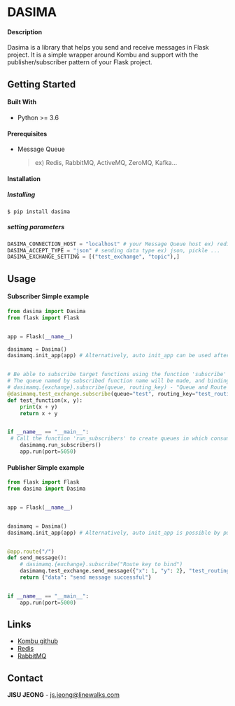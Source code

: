 # DASIMA

#### Description

Dasima is a library that helps you send and receive messages in Flask project. It is a simple wrapper around Kombu and support with the publisher/subscriber pattern of your Flask project.




## Getting Started

#### Built With

* Python >=  3.6



#### Prerequisites

- Message Queue 

  > ex) Redis, RabbitMQ, ActiveMQ, ZeroMQ, Kafka...



#### Installation

##### Installing

```shell
$ pip install dasima
```



##### setting parameters

```python
DASIMA_CONNECTION_HOST = "localhost" # your Message Queue host ex) redis://0.0.0.0, amqp://id:password@0.0.0.0:port
DASIMA_ACCEPT_TYPE = "json" # sending data type ex) json, pickle ...
DASIMA_EXCHANGE_SETTING = [("test_exchange", "topic"),]
```



## Usage

#### Subscriber Simple example

```python
from dasima import Dasima
from flask import Flask


app = Flask(__name__)

dasimamq = Dasima()
dasimamq.init_app(app) # Alternatively, auto init_app can be used after putting the flask app into Dasima like Dasima(app).


# Be able to subscribe target functions using the function 'subscribe' 
# The queue named by subscribed function name will be made, and binding it with routing key
# dasimamq.{exchange}.subscribe(queue, routing_key) - "Queue and Route key to bind"
@dasimamq.test_exchange.subscribe(queue="test", routing_key="test_routing_key")
def test_function(x, y):
    print(x + y)
    return x + y


if __name__ == "__main__":
 # Call the function 'run_subscribers' to create queues in which consumers process the messages.
    dasimamq.run_subscribers()
    app.run(port=5050)
```



#### Publisher Simple example

```python
from flask import Flask
from dasima import Dasima


app = Flask(__name__)


dasimamq = Dasima()
dasimamq.init_app(app) # Alternatively, auto init_app is possible by putting the flask app directly into Dasima(app).


@app.route("/")
def send_message():
    # dasimamq.{exchange}.subscribe("Route key to bind")
    dasimamq.test_exchange.send_message({"x": 1, "y": 2}, "test_routing_key")
    return {"data": "send message successful"}


if __name__ == "__main__":
    app.run(port=5000)
```



## Links

- [Kombu github](https://github.com/celery/kombu)
- [Redis](https://redis.io/)
- [RabbitMQ](https://www.rabbitmq.com/)



## Contact

**JISU JEONG** - js.jeong@linewalks.com

